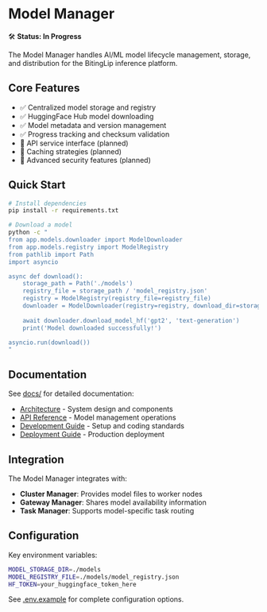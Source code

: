 # Model Manager

🛠️ **Status: In Progress**

The Model Manager handles AI/ML model lifecycle management, storage, and distribution for the BitingLip inference platform.

## Core Features

- ✅ Centralized model storage and registry
- ✅ HuggingFace Hub model downloading  
- ✅ Model metadata and version management
- ✅ Progress tracking and checksum validation
- 🚧 API service interface (planned)
- 🚧 Caching strategies (planned)
- 🚧 Advanced security features (planned)

## Quick Start

```bash
# Install dependencies
pip install -r requirements.txt

# Download a model
python -c "
from app.models.downloader import ModelDownloader
from app.models.registry import ModelRegistry
from pathlib import Path
import asyncio

async def download():
    storage_path = Path('./models')
    registry_file = storage_path / 'model_registry.json'
    registry = ModelRegistry(registry_file=registry_file)
    downloader = ModelDownloader(registry=registry, download_dir=storage_path)
    
    await downloader.download_model_hf('gpt2', 'text-generation')
    print('Model downloaded successfully!')

asyncio.run(download())
"
```

## Documentation

See [docs/](docs/) for detailed documentation:
- [Architecture](docs/architecture.md) - System design and components
- [API Reference](docs/api.md) - Model management operations
- [Development Guide](docs/development.md) - Setup and coding standards
- [Deployment Guide](docs/deployment.md) - Production deployment

## Integration

The Model Manager integrates with:
- **Cluster Manager**: Provides model files to worker nodes
- **Gateway Manager**: Shares model availability information
- **Task Manager**: Supports model-specific task routing

## Configuration

Key environment variables:
```bash
MODEL_STORAGE_DIR=./models
MODEL_REGISTRY_FILE=./models/model_registry.json
HF_TOKEN=your_huggingface_token_here
```

See [.env.example](.env.example) for complete configuration options.